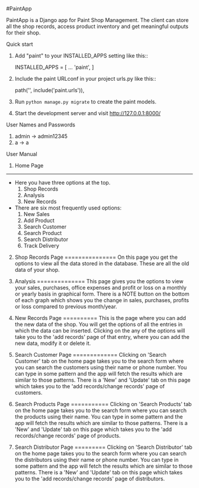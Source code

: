 
#PaintApp


PaintApp is a Django app for Paint Shop Management. The client
can store all the shop records, access product inventory and get 
meaningful outputs for their shop.


Quick start


1. Add "paint" to your INSTALLED_APPS setting like this::

    INSTALLED_APPS = [
        ...
        'paint',
    ]

2. Include the paint URLconf in your project urls.py like this::

    path('', include('paint.urls')),

3. Run ``python manage.py migrate`` to create the paint models.

4. Start the development server and visit http://127.0.0.1:8000/


User Names and Passwords

1. admin -> admin12345
2. a -> a



User Manual


1. Home Page
------------
* Here you have three options at the top. 
    1. Shop Records
    2. Analysis
    3. New Records
* There are six most frequently used options:
    1. New Sales
    2. Add Product
    3. Search Customer
    4. Search Product
    5. Search Distributor
    6. Track Delivery
    
    
2. Shop Records Page
===============
On this page you get the options to view all the data stored in 
the database. These are all the old data of your shop.


3. Analysis
==============
This page gives you the options to view your sales, purchases, office expenses
and profit or loss on a monthly or yearly basis in graphical form.
There is a NOTE button on the bottom of each graph which shows you the change in 
sales, purchases, profits or loss compared to previous month/year.


4. New Records Page
==========
This is the page where you can add the new data of the shop. You will get the
options of all the entries in which the data can be inserted. Clicking on the 
any of the options will take you to the 'add records' page of that entry, where
you can add the new data, modify it or delete it.


5. Search Customer Page
=============
Clicking on 'Search Customer' tab on the home page takes you to the search form
where you can search the customers using their name or phone number. You can type in 
some pattern and the app will fetch the results which are similar to those patterns.
There is a 'New' and 'Update' tab on this page which takes you to the 'add records/change records'
page of customers.


6. Search Products Page
===========
Clicking on 'Search Products' tab on the home page takes you to the search form
where you can search the products using their name. You can type in 
some pattern and the app will fetch the results which are similar to those patterns.
There is a 'New' and 'Update' tab on this page which takes you to the 'add records/change records'
page of products.


7. Search Distributor Page
=========
Clicking on 'Search Distributor' tab on the home page takes you to the search form
where you can search the distributors using their name or phone number. You can type in 
some pattern and the app will fetch the results which are similar to those patterns.
There is a 'New' and 'Update' tab on this page which takes you to the 'add records/change records'
page of distributors.
